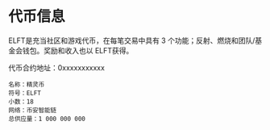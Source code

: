 # 代币信息

ELFT是充当社区和游戏代币，在每笔交易中具有 3 个功能；反射、燃烧和团队/基金会钱包。奖励和收入也以 ELFT获得。

代币合约地址：0xxxxxxxxxxx

```
名称：精灵币    
符号：ELFT
小数：18
网络：币安智能链
总供应量：1 000 000 000
```
